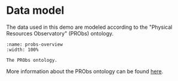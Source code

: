 Data model
==========

The data used in this demo are modeled according to the "Physical Resources Observatory" (PRObs) ontology.

```{figure} figures/probs.svg
:name: probs-overview
:width: 100%

The PRObs ontology.
```

More information about the PRObs ontology can be found [here](https://ukfires.github.io/probs-ontology).
